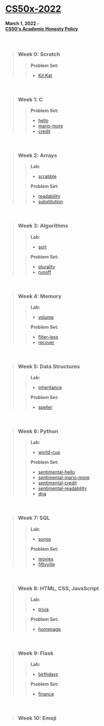 # [CS50x-2022](https://cs50.harvard.edu/x/2022/)

#### March 1, 2022 - <br> [CS50's Academic Honesty Policy](https://cs50.harvard.edu/x/2022/honesty/)
ㅤ  
> ### Week 0: Scratch
> 
>> **Problem Set:**  
>> * [Kit Kat](https://scratch.mit.edu/projects/652772630)

ㅤ
> ### Week 1: C
>
>> **Problem Set:**  
>> * [hello](https://github.com/mariahazmir/CS50x_2022/tree/main/Week%201%20-%20C/hello)
>> * [mario-more](https://github.com/mariahazmir/CS50x_2022/tree/main/Week%201%20-%20C/mario-more)
>> * [credit](https://github.com/mariahazmir/CS50x_2022/tree/main/Week%201%20-%20C/credit)

ㅤ
> ### Week 2: Arrays
>
>> **Lab:**  
>> * [scrabble](https://github.com/mariahazmir/CS50x_2022/tree/main/Week%202%20-%20Arrays/scrabble)
>
>> **Problem Set:**  
>> * [readability](https://github.com/mariahazmir/CS50x_2022/tree/main/Week%202%20-%20Arrays/readability)
>> * [substitution](https://github.com/mariahazmir/CS50x_2022/tree/main/Week%202%20-%20Arrays/substitution)

ㅤ
> ### Week 3: Algorithms
>
>> **Lab:**  
>> * [sort](https://github.com/mariahazmir/CS50x_2022/tree/main/Week%203%20-%20Algorithms/sort)
>
>> **Problem Set:**  
>> * [plurality](https://github.com/mariahazmir/CS50x_2022/tree/main/Week%203%20-%20Algorithms/plurality)
>> * [runoff](https://github.com/mariahazmir/CS50x_2022/tree/main/Week%203%20-%20Algorithms/runoff)

ㅤ
> ### Week 4: Memory
>
>> **Lab:**  
>> * [volume](https://github.com/mariahazmir/CS50x_2022/tree/main/Week%204%20-%20Memory/volume)
>
>> **Problem Set:**  
>> * [filter-less](https://github.com/mariahazmir/CS50x_2022/tree/main/Week%204%20-%20Memory/filter-less)
>> * [recover](https://github.com/mariahazmir/CS50x_2022/tree/main/Week%204%20-%20Memory/recover)

ㅤ
> ### Week 5: Data Structures
>
>> **Lab:**  
>> * [inheritance](https://github.com/mariahazmir/CS50x_2022/tree/main/Week%205%20-%20Data%20Structures/inheritance)
>
>> **Problem Set:**  
>> * [speller](https://github.com/mariahazmir/CS50x_2022/tree/main/Week%205%20-%20Data%20Structures/speller)

ㅤ
> ### Week 6: Python
>
>> **Lab:**  
>> * [world-cup](https://github.com/mariahazmir/CS50x_2022/tree/main/Week%206%20-%20Python/world-cup)
>
>> **Problem Set:**  
>> * [sentimental-hello](https://github.com/mariahazmir/CS50x_2022/tree/main/Week%206%20-%20Python/sentimental-hello)
>> * [sentimental-mario-more](https://github.com/mariahazmir/CS50x_2022/tree/main/Week%206%20-%20Python/sentimental-mario-more)
>> * [sentimental-credit](https://github.com/mariahazmir/CS50x_2022/tree/main/Week%206%20-%20Python/sentimental-credit)
>> * [sentimental-readability](https://github.com/mariahazmir/CS50x_2022/tree/main/Week%206%20-%20Python/sentimental-readability)
>> * [dna](https://github.com/mariahazmir/CS50x_2022/tree/main/Week%206%20-%20Python/dna)

ㅤ
> ### Week 7: SQL
>
>> **Lab:**  
>> * [songs](https://github.com/mariahazmir/CS50x_2022/tree/main/Week%207%20-%20SQL/songs)
>
>> **Problem Set:**  
>> * [movies](https://github.com/mariahazmir/CS50x_2022/tree/main/Week%207%20-%20SQL/movies)
>> * [fiftyville](https://github.com/mariahazmir/CS50x_2022/tree/main/Week%207%20-%20SQL/fiftyville)

ㅤ
> ### Week 8: HTML, CSS, JavaScript
>
>> **Lab:**  
>> * [trivia](https://github.com/mariahazmir/CS50x_2022/tree/main/Week%208%20-%20HTML%2C%20CSS%2C%20JavaScript/trivia)
>
>> **Problem Set:**  
>> * [homepage](https://github.com/mariahazmir/CS50x_2022/tree/main/Week%208%20-%20HTML%2C%20CSS%2C%20JavaScript/homepage)

ㅤ
> ### Week 9: Flask
>
>> **Lab:**  
>> * [birthdays](https://github.com/mariahazmir/CS50x_2022/tree/main/Week%209%20-%20Flask/birthdays)
>
>> **Problem Set:**  
>> * [finance](https://github.com/mariahazmir/CS50x_2022/tree/main/Week%209%20-%20Flask/finance)

ㅤ
> ### Week 10: Emoji
ㅤ
